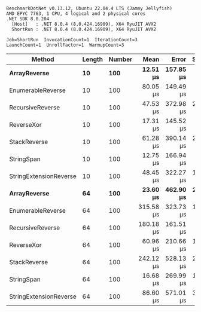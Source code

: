 ```

BenchmarkDotNet v0.13.12, Ubuntu 22.04.4 LTS (Jammy Jellyfish)
AMD EPYC 7763, 1 CPU, 4 logical and 2 physical cores
.NET SDK 8.0.204
  [Host]   : .NET 8.0.4 (8.0.424.16909), X64 RyuJIT AVX2
  ShortRun : .NET 8.0.4 (8.0.424.16909), X64 RyuJIT AVX2

Job=ShortRun  InvocationCount=1  IterationCount=3  
LaunchCount=1  UnrollFactor=1  WarmupCount=3  

```
| Method                 | Length | Number | Mean      | Error     | StdDev    | Median     | Min        | Max       | Allocated |
|----------------------- |------- |------- |----------:|----------:|----------:|-----------:|-----------:|----------:|----------:|
| **ArrayReverse**           | **10**     | **100**    |  **12.51 μs** | **157.85 μs** |  **8.652 μs** |   **7.694 μs** |   **7.344 μs** |  **22.50 μs** |  **10.09 KB** |
| EnumerableReverse      | 10     | 100    |  80.05 μs | 149.49 μs |  8.194 μs |  81.904 μs |  71.085 μs |  87.15 μs |  25.72 KB |
| RecursiveReverse       | 10     | 100    |  47.53 μs | 372.98 μs | 20.444 μs |  36.919 μs |  34.565 μs |  71.09 μs |  56.97 KB |
| ReverseXor             | 10     | 100    |  17.31 μs | 145.52 μs |  7.977 μs |  14.798 μs |  10.890 μs |  26.24 μs |  10.09 KB |
| StackReverse           | 10     | 100    |  61.28 μs | 390.14 μs | 21.385 μs |  53.000 μs |  45.265 μs |  85.56 μs |  31.19 KB |
| StringSpan             | 10     | 100    |  12.75 μs | 166.94 μs |  9.150 μs |   7.484 μs |   7.444 μs |  23.31 μs |   5.41 KB |
| StringExtensionReverse | 10     | 100    |  48.45 μs | 322.27 μs | 17.665 μs |  39.094 μs |  37.441 μs |  68.83 μs |  28.84 KB |
| **ArrayReverse**           | **64**     | **100**    |  **23.60 μs** | **462.90 μs** | **25.373 μs** |   **8.998 μs** |   **8.908 μs** |  **52.90 μs** |  **30.41 KB** |
| EnumerableReverse      | 64     | 100    | 315.58 μs | 323.73 μs | 17.745 μs | 312.039 μs | 299.876 μs | 334.83 μs |  59.31 KB |
| RecursiveReverse       | 64     | 100    | 180.18 μs | 161.51 μs |  8.853 μs | 176.674 μs | 173.618 μs | 190.25 μs | 710.88 KB |
| ReverseXor             | 64     | 100    |  60.96 μs | 210.66 μs | 11.547 μs |  60.013 μs |  49.923 μs |  72.96 μs |  30.41 KB |
| StackReverse           | 64     | 100    | 242.12 μs | 528.13 μs | 28.949 μs | 248.428 μs | 210.537 μs | 267.39 μs |  88.22 KB |
| StringSpan             | 64     | 100    |  16.68 μs | 269.99 μs | 14.799 μs |   8.415 μs |   7.855 μs |  33.76 μs |  15.56 KB |
| StringExtensionReverse | 64     | 100    |  86.60 μs | 571.01 μs | 31.299 μs |  68.939 μs |  68.129 μs | 122.74 μs |  68.69 KB |

